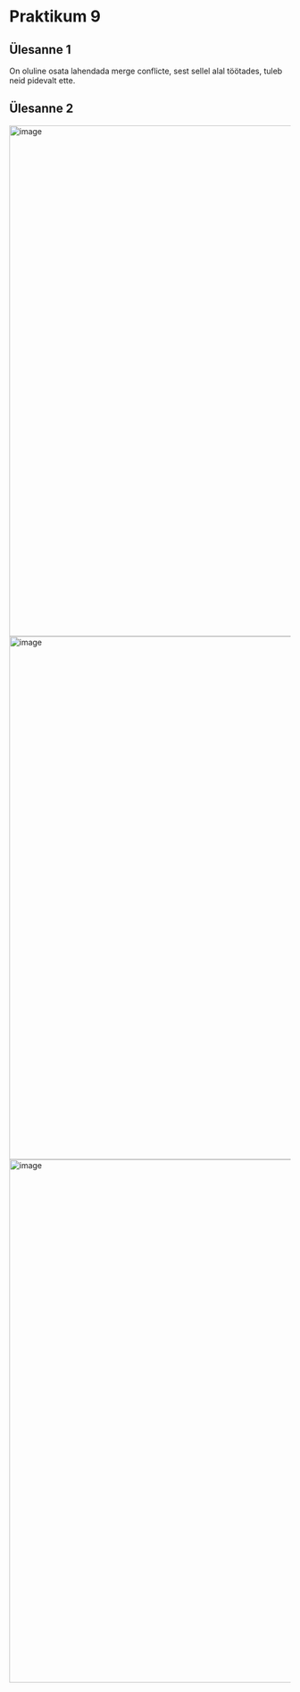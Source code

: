 # Praktikum 9
## Ülesanne 1
On oluline osata lahendada merge conflicte, sest sellel alal töötades, tuleb neid pidevalt ette.
## Ülesanne 2
<img width="913" alt="image" src="https://github.com/user-attachments/assets/fa8dbf01-12d9-4af0-a132-c3051c4061b4" />
<img width="935" alt="image" src="https://github.com/user-attachments/assets/77fa22a1-893c-4731-9e5f-0834e24a424b" />
<img width="935" alt="image" src="https://github.com/user-attachments/assets/73c78341-5583-416b-99aa-804cfa528408" />

